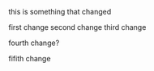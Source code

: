 this is something that changed

first change
second change
third change

fourth  change?

fifith change

